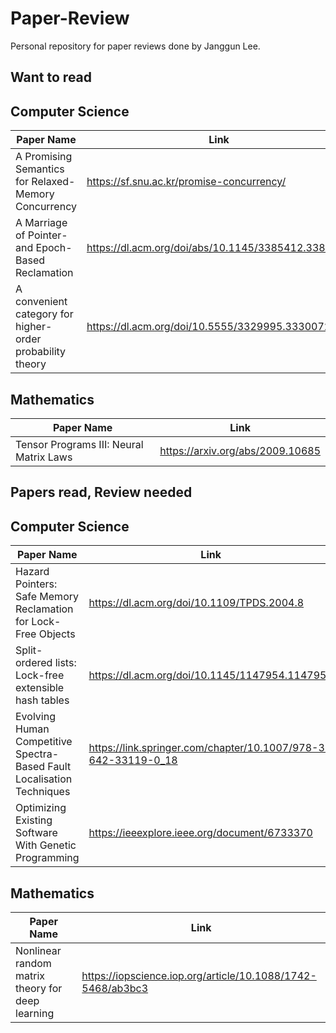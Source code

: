 # Paper-Review
Personal repository for paper reviews done by Janggun Lee. 


## Want to read

## Computer Science
Paper Name | Link
--- | ---
A Promising Semantics for Relaxed-Memory Concurrency | https://sf.snu.ac.kr/promise-concurrency/
A Marriage of Pointer- and Epoch-Based Reclamation | https://dl.acm.org/doi/abs/10.1145/3385412.3385978
A convenient category for higher-order probability theory | https://dl.acm.org/doi/10.5555/3329995.3330072


## Mathematics
Paper Name | Link
--- | ---
Tensor Programs III: Neural Matrix Laws | https://arxiv.org/abs/2009.10685



## Papers read, Review needed

## Computer Science 
Paper Name | Link
--- | ---
Hazard Pointers: Safe Memory Reclamation for Lock-Free Objects | https://dl.acm.org/doi/10.1109/TPDS.2004.8
Split-ordered lists: Lock-free extensible hash tables| https://dl.acm.org/doi/10.1145/1147954.1147958
Evolving Human Competitive Spectra-Based Fault Localisation Techniques | https://link.springer.com/chapter/10.1007/978-3-642-33119-0_18
Optimizing Existing Software With Genetic Programming | https://ieeexplore.ieee.org/document/6733370

## Mathematics
Paper Name | Link 
--- | ---
Nonlinear random matrix theory for deep learning | https://iopscience.iop.org/article/10.1088/1742-5468/ab3bc3

